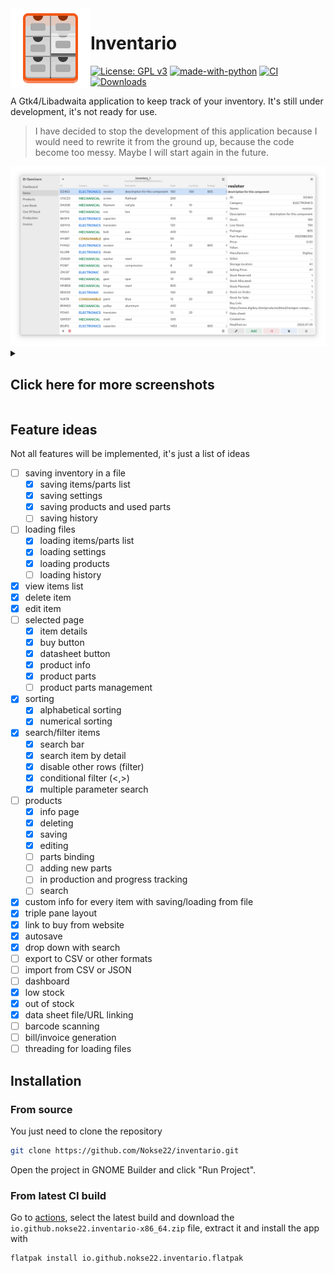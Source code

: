 <img height="128" src="data/icons/hicolor/scalable/apps/io.github.nokse22.inventario.svg" align="left"/>

# Inventario 
  [![License: GPL v3](https://img.shields.io/badge/License-GPLv3-blue.svg)](https://www.gnu.org/licenses/gpl-3.0)
  [![made-with-python](https://img.shields.io/badge/Made%20with-Python-ff7b3f.svg)](https://www.python.org/)
  [![CI](https://github.com/Nokse22/inventario/actions/workflows/main.yml/badge.svg?branch=main)](https://github.com/Nokse22/inventario/actions/workflows/main.yml)
  [![Downloads](https://img.shields.io/badge/dynamic/json?color=brightgreen&label=Downloads&query=%24.installs_total&url=https%3A%2F%2Fflathub.org%2Fapi%2Fv2%2Fstats%2Fio.github.nokse22.inventario)](https://flathub.org/apps/details/io.github.nokse22.inventario)
  
  <p>
  A Gtk4/Libadwaita application to keep track of your inventory.
  It's still under development, it's not ready for use.
  </p>
  
> I have decided to stop the development of this application because I would need to rewrite it from the ground up, because the code become too messy. Maybe I will start again in the future.

<img src="data/resources/Screenshot 3.png"/>
  <details><summary><h2>Click here for more screenshots</h2></summary>
  <div align="center">
  
  <img src="data/resources/Screenshot 4.png"/>
  <img src="data/resources/Screenshot 5.png"/>
  <img src="data/resources/Screenshot 6.png"/>
  </div>
  </details>

## Feature ideas
Not all features will be implemented, it's just a list of ideas
- [ ] saving inventory in a file
    - [x] saving items/parts list
    - [x] saving settings
    - [x] saving products and used parts
    - [ ] saving history 
- [ ] loading files
    - [x] loading items/parts list
    - [x] loading settings
    - [x] loading products
    - [ ] loading history
- [x] view items list
- [x] delete item
- [x] edit item
- [ ] selected page
    - [x] item details
    - [x] buy button
    - [x] datasheet button
    - [x] product info
    - [x] product parts
    - [ ] product parts management 
- [x] sorting
  - [x] alphabetical sorting
  - [x] numerical sorting
- [x] search/filter items
    - [x] search bar
    - [x] search item by detail
    - [x] disable other rows (filter)
    - [x] conditional filter (<,>)
    - [x] multiple parameter search
- [ ] products
  - [x] info page
  - [x] deleting
  - [x] saving
  - [x] editing
  - [ ] parts binding
  - [ ] adding new parts
  - [ ] in production and progress tracking
  - [ ] search
- [x] custom info for every item with saving/loading from file
- [x] triple pane layout
- [x] link to buy from website
- [x] autosave
- [x] drop down with search
- [ ] export to CSV or other formats
- [ ] import from CSV or JSON
- [ ] dashboard
- [x] low stock
- [x] out of stock
- [x] data sheet file/URL linking
- [ ] barcode scanning
- [ ] bill/invoice generation
- [ ] threading for loading files
      
## Installation

### From source

You just need to clone the repository

```sh
git clone https://github.com/Nokse22/inventario.git
```

Open the project in GNOME Builder and click "Run Project".

### From latest CI build

Go to [actions](https://github.com/Nokse22/inventario/actions), select the latest build and download the `io.github.nokse22.inventario-x86_64.zip` file, extract it and install the app with

```sh
flatpak install io.github.nokse22.inventario.flatpak
```
